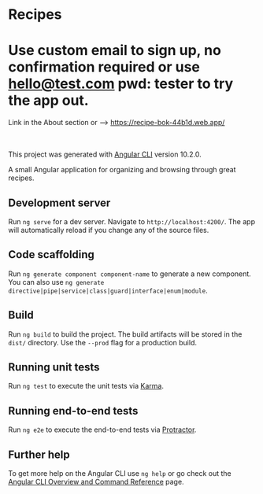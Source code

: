 # Recipes
# Use custom email to sign up, no confirmation required or use hello@test.com pwd: tester to try the app out.

Link in the About section or --> https://recipe-bok-44b1d.web.app/

<br /> <br />
This project was generated with [Angular CLI](https://github.com/angular/angular-cli) version 10.2.0.


A small Angular application for organizing and browsing through great recipes.

## Development server

Run `ng serve` for a dev server. Navigate to `http://localhost:4200/`. The app will automatically reload if you change any of the source files.

## Code scaffolding

Run `ng generate component component-name` to generate a new component. You can also use `ng generate directive|pipe|service|class|guard|interface|enum|module`.

## Build

Run `ng build` to build the project. The build artifacts will be stored in the `dist/` directory. Use the `--prod` flag for a production build.

## Running unit tests

Run `ng test` to execute the unit tests via [Karma](https://karma-runner.github.io).

## Running end-to-end tests

Run `ng e2e` to execute the end-to-end tests via [Protractor](http://www.protractortest.org/).

## Further help

To get more help on the Angular CLI use `ng help` or go check out the [Angular CLI Overview and Command Reference](https://angular.io/cli) page.
